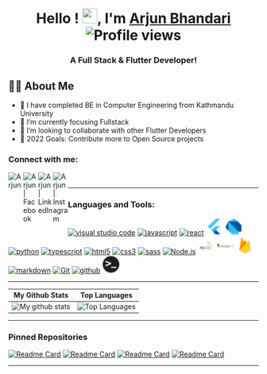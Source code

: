 <!--
### Hi there 👋
**arjunbhandari3/arjunbhandari3** is a ✨ _special_ ✨ repository because its `README.md` (this file) appears on your GitHub profile.
-->
### <h1 align="center">Hello ! <img src="https://raw.githubusercontent.com/MartinHeinz/MartinHeinz/master/wave.gif" width="30px" height="30px">, I'm [Arjun Bhandari][website] ![Profile views](https://gpvc.arturio.dev/arjunbhandari3)</h1>
### <h3 align="center">A Full Stack & Flutter Developer!</h3>

## 🙋‍♂️ About Me 

- 🔭 I have completed BE in Computer Engineering from Kathmandu University
- 🌱 I’m currently focusing Fullstack
- 👯 I’m looking to collaborate with other Flutter Developers
- 🥅 2022 Goals: Contribute more to Open Source projects

### Connect with me:

[<img align="left" alt="Arjun" width="30px" src="https://www.nicepng.com/png/full/170-1709508_web-solutions-web-icon-white-png.png" />][website]
[<img align="left" alt="Arjun | Facebook" width="30px" src="https://logosarchive.com/wp-content/uploads/2021/06/Facebook-Blue-icon.svg" />][facebook]
[<img align="left" alt="Arjun | LinkedIn" width="30px" src="https://img.icons8.com/fluent/48/000000/linkedin.png" />][linkedin]
[<img align="left" alt="Arjun | Instagram" width="30px" src="https://img.icons8.com/fluent/48/000000/instagram-new.png" />][instagram]

<br />

---

### Languages and Tools:
[<img alt="visual studio code" width="35px" src="https://img.icons8.com/fluent/240/000000/visual-studio-code-2019.png" />](https://code.visualstudio.com/)
[<img alt="javascript" width="35px" src="https://img.icons8.com/color/240/000000/javascript.png" />](https://developer.mozilla.org/en-US/docs/Web/JavaScript)
[<img alt="react" width="35px" src="https://img.icons8.com/color/240/000000/react-native.png" />](https://reactjs.org/)
[<img alt="flutter" width="35px" src="https://raw.githubusercontent.com/github/explore/80688e429a7d4ef2fca1e82350fe8e3517d3494d/topics/flutter/flutter.png" />](https://flutter.dev/)
[<img alt="dart" width="35px" src="https://raw.githubusercontent.com/github/explore/80688e429a7d4ef2fca1e82350fe8e3517d3494d/topics/dart/dart.png" />](https://dart.dev/)
[<img alt="python" width="35px" src="https://img.icons8.com/color/240/000000/python.png">](https://www.python.org/)
[<img alt="typescript" width="35px" src="https://img.icons8.com/color/240/000000/typescript.png">](https://www.typescriptlang.org/)
[<img alt="html5" width="35px" src="https://img.icons8.com/color/240/000000/html-5.png">](https://developer.mozilla.org/en-US/docs/Web/HTML)
[<img alt="css3" width="35px" src="https://img.icons8.com/color/240/000000/css3.png">](https://developer.mozilla.org/en-US/docs/Web/CSS)
[<img alt="sass" width="35px" src="https://img.icons8.com/color/240/000000/sass.png">](https://sass-lang.com/)
[<img alt="Node.js" width="35px" src="https://img.icons8.com/color/240/000000/nodejs.png">](https://nodejs.org/en/)
[<img alt="MySQL" width="35px" src="https://raw.githubusercontent.com/github/explore/80688e429a7d4ef2fca1e82350fe8e3517d3494d/topics/mysql/mysql.png">](https://dev.mysql.com/)
[<img alt="MongoDB" width="35px" src="https://raw.githubusercontent.com/github/explore/80688e429a7d4ef2fca1e82350fe8e3517d3494d/topics/mongodb/mongodb.png">](https://www.mongodb.com/)
[<img alt="Firebase" width="35px" src="https://raw.githubusercontent.com/github/explore/80688e429a7d4ef2fca1e82350fe8e3517d3494d/topics/firebase/firebase.png">](https://firebase.google.com/)
[<img alt="markdown" width="35px" src="https://img.icons8.com/ios-filled/100/000000/markdown.png">](https://www.markdownguide.org/)
[<img alt="Git" width="35px" src="https://img.icons8.com/color/240/000000/git.png">](https://git-scm.com/)
[<img alt="github" width="35px" src="https://img.icons8.com/ios-glyphs/240/000000/github.png">](https://github.com/)
[<img alt="terminal" width="35px" src="https://raw.githubusercontent.com/github/explore/80688e429a7d4ef2fca1e82350fe8e3517d3494d/topics/terminal/terminal.png">](https://docs.microsoft.com/en-us/windows/terminal/)
<br />
<!-- 
---
 
| My Github Streak |
| :------: |
| [![GitHub Streak](https://github-readme-streak-stats.herokuapp.com/?user=arjunbhandari3&&theme=algolia&&fire=FF8C00)](https://git.io/streak-stats) |

| My Activities |
| :-----: |
| [![GitHub Activities](https://activity-graph.herokuapp.com/graph?username=arjunbhandari3&bg_color=0D1117&color=5BCDEC&line=5BCDEC&point=FFFFFF&hide_border=true)](https://github.com/arjunbhandari3/github-readme-activity-graph) | -->

---

|  My Github Stats | Top Languages |
| :-----: | :-----: |
| ![My github stats](https://github-readme-stats.vercel.app/api?username=arjunbhandari3&show_icons=true&hide=prs&hide_border=true&count_private=true&theme=algolia) | ![Top Languages](https://github-readme-stats.vercel.app/api/top-langs/?username=arjunbhandari3&layout=compact&theme=algolia&hide=html,css,scss,Handlebars) |

---
### Pinned Repositories

[![Readme Card](https://github-readme-stats.vercel.app/api/pin/?username=arjunbhandari3&repo=KUMeet&show_owner=true&theme=highcontrast)](https://github.com/arjunbhandari3/KUMeet)
[![Readme Card](https://github-readme-stats.vercel.app/api/pin/?username=arjunbhandari3&repo=MusicRecommender&show_owner=true&theme=highcontrast)](https://github.com/arjunbhandari3/MusicRecommender)
[![Readme Card](https://github-readme-stats.vercel.app/api/pin/?username=arjunbhandari3&repo=flutter_note_sqflite&show_owner=true&theme=highcontrast)](https://github.com/arjunbhandari3/flutter_note_sqflite)
[![Readme Card](https://github-readme-stats.vercel.app/api/pin/?username=arjunbhandari3&repo=raterestro&show_owner=true&theme=highcontrast)](https://github.com/arjunbhandari3/raterestro)

---

[website]: https://bhandariarjun.com.np
[facebook]: https://www.facebook.com/arjun.bhandari.7505
[instagram]: https://www.instagram.com/_arjun_bhandari_
[linkedin]: https://www.linkedin.com/in/arjun-bhandari-712334156
